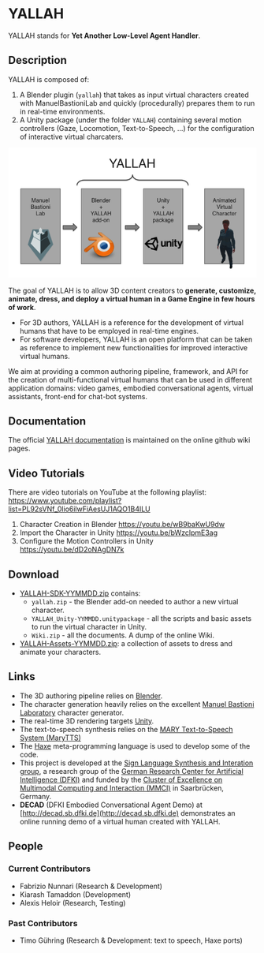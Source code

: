 # YALLAH

YALLAH stands for **Yet Another Low-Level Agent Handler**.

## Description

YALLAH is composed of:

1. A Blender plugin (`yallah`) that takes as input virtual characters created with ManuelBastioniLab and quickly (procedurally) prepares them to run in real-time environments.
2. A Unity package (under the folder `YALLAH`) containing several motion controllers (Gaze, Locomotion, Text-to-Speech, ...) for the configuration of interactive virtual charcaters.

![YALLAH production pipeline](Docs/YALLAH%20Pipeline.png)

The goal of YALLAH is to allow 3D content creators to **generate, customize, animate, dress, and deploy a virtual human in a Game Engine in few hours of work**.

* For 3D authors, YALLAH is a reference for the development of virtual humans that have to be employed in real-time engines.
* For software developers, YALLAH is an open platform that can be taken as reference to implement new functionalities for improved interactive virtual humans.

We aim at providing a common authoring pipeline, framework, and API for the creation of multi-functional virtual humans that can be used in different application domains: video games, embodied conversational agents, virtual assistants, front-end for chat-bot systems.

## Documentation

The official [YALLAH documentation](https://github.com/fnunnari/YALLAH/wiki) is maintained on the online github wiki pages.

## Video Tutorials

There are video tutorials on YouTube at the following playlist: <https://www.youtube.com/playlist?list=PL92sVNf_0lio6ilwFiAesUJ1AQO1B4ILU>

1. Character Creation in Blender <https://youtu.be/wB9baKwU9dw>
2. Import the Character in Unity <https://youtu.be/bWzclpmE3ag>
3. Configure the Motion Controllers in Unity <https://youtu.be/dD2oNAgDN7k>

## Download

* [YALLAH-SDK-YYMMDD.zip](http://www.dfki.de/~fanu01/YALLAH/Releases) contains:
  * `yallah.zip` - the Blender add-on needed to author a new virtual character.
  * `YALLAH_Unity-YYMMDD.unitypackage` - all the scripts and basic assets to run the virtual character in Unity.
  * `Wiki.zip` - all the documents. A dump of the online Wiki.
* [YALLAH-Assets-YYMMDD.zip](http://www.dfki.de/~fanu01/YALLAH/Assets): a collection of assets to dress and animate your characters.

## Links

* The 3D authoring pipeline relies on [Blender](https://www.blender.org/).
* The character generation heavily relies on the excellent [Manuel Bastioni Laboratory](http://www.manuelbastioni.com/) character generator.
* The real-time 3D rendering targets [Unity](https://unity3d.com/).
* The text-to-speech synthesis relies on the [MARY Text-to-Speech System (MaryTTS)](http://mary.dfki.de/)
* The [Haxe](https://haxe.org/) meta-programming language is used to develop some of the code.
* This project is developed at the [Sign Language Synthesis and Interation group](https://slsi.dfki.de/),
  a research group of the [German Research Center for Artificial Intelligence (DFKI)](https://www.dfki.de/)
  and funded by the [Cluster of Excellence on Multimodal Computing and Interaction (MMCI)](http://www.mmci.uni-saarland.de/) in Saarbrücken, Germany.
* **DECAD** (DFKI Embodied Conversational Agent Demo) at [http://decad.sb.dfki.de](http://decad.sb.dfki.de) demonstrates an online running demo of a virtual human created with YALLAH.

## People

### Current Contributors
* Fabrizio Nunnari (Research & Development)
* Kiarash Tamaddon (Development)
* Alexis Heloir (Research, Testing)

### Past Contributors
* Timo Gühring (Research & Development: text to speech, Haxe ports)
